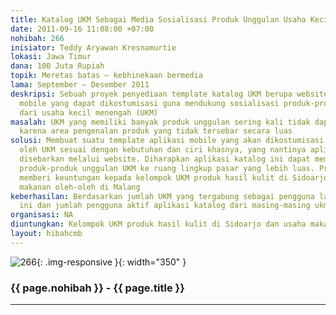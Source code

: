 ```yaml
---
title: Katalog UKM Sebagai Media Sosialisasi Produk Unggulan Usaha Kecil Menengah
date: 2011-09-16 11:08:00 +07:00
nohibah: 266
inisiator: Teddy Aryawan Kresnamurtie
lokasi: Jawa Timur
dana: 100 Juta Rupiah
topik: Meretas batas – kebhinekaan bermedia
lama: September – Desember 2011
deskripsi: Sebuah proyek penyediaan template katalog UKM berupa website dan aplikasi
  mobile yang dapat dikostumisasi guna mendukung sosialisasi produk-produk unggulan
  dari usaha kecil menengah (UKM)
masalah: UKM yang memiliki banyak produk unggulan sering kali tidak dapat berkembang
  karena area pengenalan produk yang tidak tersebar secara luas
solusi: Membuat suatu template aplikasi mobile yang akan dikostumisasi isi dan tampilan
  oleh UKM sesuai dengan kebutuhan dan ciri khasnya, yang nantinya aplikasi ini akan
  disebarkan melalui website. Diharapkan aplikasi katalog ini dapat memperkenalkan
  produk-produk unggulan UKM ke ruang lingkup pasar yang lebih luas. Proyek ini akan
  memberi keuntungan kepada kelompok UKM produk hasil kulit di Sidoarjo dan usaha
  makanan oleh-oleh di Malang
keberhasilan: Berdasarkan jumlah UKM yang tergabung sebagai pengguna layanan apllikasi
  ini dan jumlah pengguna aktif aplikasi katalog dari masing-masing ukm
organisasi: NA
diuntungkan: Kelompok UKM produk hasil kulit di Sidoarjo dan usaha makanan oleh-oleh di Malang
layout: hibahcmb
---
```


![266](/static/img/hibahcmb/266.png){: .img-responsive }{: width="350" }

### {{ page.nohibah }} - {{ page.title }}

---
